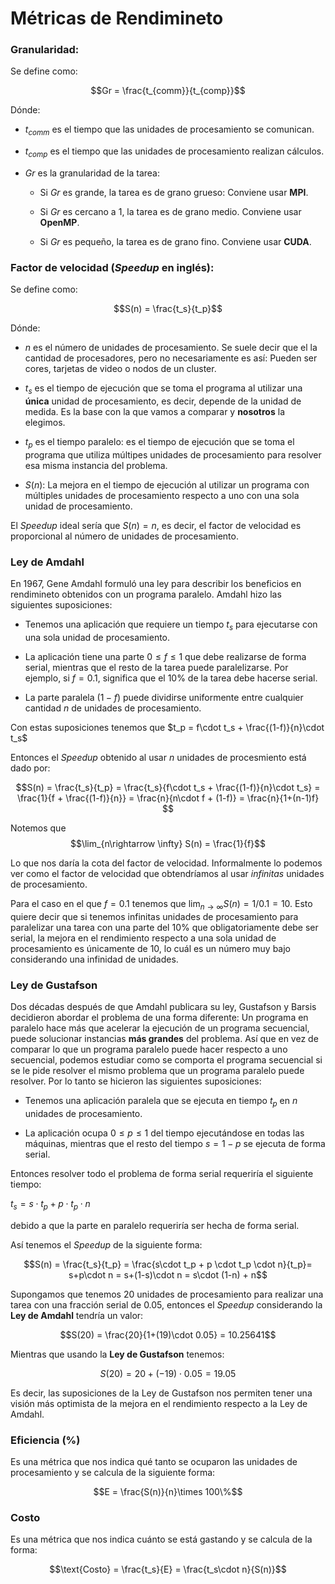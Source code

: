 # Métricas de Rendimineto

### Granularidad:

Se define como:

$$Gr = \frac{t_{comm}}{t_{comp}}$$

Dónde:
- $t_{comm}$ es el tiempo que las unidades de procesamiento se comunican.

- $t_{comp}$ es el tiempo que las unidades de procesamiento realizan cálculos.

- $Gr$ es la granularidad de la tarea:

    - Si $Gr$ es grande, la tarea es de grano grueso: Conviene usar **MPI**.

    - Si $Gr$ es cercano a $1$, la tarea es de grano medio. Conviene usar **OpenMP**.

    - Si $Gr$ es pequeño, la tarea es de grano fino. Conviene usar **CUDA**.

### Factor de velocidad (*Speedup* en inglés):

Se define como:

$$S(n) = \frac{t_s}{t_p}$$

Dónde:
- $n$ es el número de unidades de procesamiento. Se suele decir que el la cantidad de procesadores, pero no necesariamente es así: Pueden ser cores, tarjetas de video o nodos de un cluster.

- $t_s$ es el tiempo de ejecución que se toma el programa al utilizar una **única** unidad de procesamiento, es decir, depende de la unidad de medida. Es la base con la que vamos a comparar y **nosotros** la elegimos.

- $t_p$ es el tiempo paralelo: es el tiempo de ejecución que se toma el programa que utiliza múltipes unidades de procesamiento para resolver esa misma instancia del problema.

- $S(n)$: La mejora en el tiempo de ejecución al utilizar un programa con múltiples unidades de procesamiento respecto a uno con una sola unidad de procesamiento.

El *Speedup* ideal sería que $S(n) = n$, es decir, el factor de velocidad es proporcional al número de unidades de procesamiento.

### Ley de Amdahl

En 1967, Gene Amdahl formuló una ley para describir los beneficios en rendimineto obtenidos con un programa paralelo. Amdahl hizo las siguientes suposiciones:

- Tenemos una aplicación que requiere un tiempo $t_s$ para ejecutarse con una sola unidad de procesamiento.

- La aplicación tiene una parte $0\leq f\leq 1$ que debe realizarse de forma serial, mientras que el resto de la tarea puede paralelizarse. Por ejemplo, si $f = 0.1$, significa que el $10\%$ de la tarea debe hacerse serial.

- La parte paralela $(1-f)$ puede dividirse uniformente entre cualquier cantidad $n$ de unidades de procesamiento.

Con estas suposiciones tenemos que $t_p = f\cdot t_s + \frac{(1-f)}{n}\cdot t_s$

Entonces el *Speedup* obtenido al usar $n$ unidades de procesmiento está dado por:

$$S(n) = \frac{t_s}{t_p} = \frac{t_s}{f\cdot t_s + \frac{(1-f)}{n}\cdot t_s} = \frac{1}{f + \frac{(1-f)}{n}} =  \frac{n}{n\cdot f + (1-f)} = \frac{n}{1+(n-1)f} $$

Notemos que $$\lim_{n\rightarrow \infty} S(n) = \frac{1}{f}$$

Lo que nos daría la cota del factor de velocidad. Informalmente lo podemos ver como el factor de velocidad que obtendríamos al usar *infinitas* unidades de procesamiento.

Para el caso en el que $f=0.1$ tenemos que $\lim_{n\rightarrow \infty} S(n) = 1 / 0.1 = 10$. Esto quiere decir que si tenemos infinitas unidades de procesamiento para paralelizar una tarea con una parte del $10\%$ que obligatoriamente debe ser serial, la mejora en el rendimiento respecto a una sola unidad de procesamiento es únicamente de $10$, lo cuál es un número muy bajo considerando una infinidad de unidades.

### Ley de Gustafson

Dos décadas después de que Amdahl publicara su ley, Gustafson y Barsis decidieron abordar el problema de una forma diferente: Un programa en paralelo hace más que acelerar la ejecución de un programa secuencial, puede solucionar instancias **más grandes** del problema. Así que en vez de comparar lo que un programa paralelo puede hacer respecto a uno secuencial, podemos estudiar como se comporta el programa secuencial si se le pide resolver el mismo problema que un programa paralelo puede resolver. Por lo tanto se hicieron las siguientes suposiciones:

- Tenemos una aplicación paralela que se ejecuta en tiempo $t_p$ en $n$ unidades de procesamiento.

- La aplicación ocupa $0 \leq p \leq 1$ del tiempo ejecutándose en todas las máquinas, mientras que el resto del tiempo $s = 1 - p$ se ejecuta de forma serial.

Entonces resolver todo el problema de forma serial requeriría el siguiente tiempo:

$t_s = s\cdot t_p + p \cdot t_p \cdot n$

debido a que la parte en paralelo requeriría ser hecha de forma serial.

Así tenemos el *Speedup* de la siguiente forma:

$$S(n) = \frac{t_s}{t_p} = \frac{s\cdot t_p + p \cdot t_p \cdot n}{t_p}= s+p\cdot n = s+(1-s)\cdot n = s\cdot (1-n) + n$$

Supongamos que tenemos 20 unidades de procesamiento para realizar una tarea con una fracción serial de $0.05$, entonces el *Speedup* considerando la **Ley de Amdahl** tendría un valor:

$$S(20) = \frac{20}{1+(19)\cdot 0.05} = 10.25641$$


Mientras que usando la **Ley de Gustafson** tenemos:

$$S(20) = 20 + (-19)\cdot 0.05 = 19.05$$

Es decir, las suposiciones de la Ley de Gustafson nos permiten tener una visión más optimista de la mejora en el rendimiento respecto a la Ley de Amdahl.

### Eficiencia (%)

Es una métrica que nos indica qué tanto se ocuparon las unidades de procesamiento y se calcula de la siguiente forma:

$$E = \frac{S(n)}{n}\times 100\%$$

### Costo

Es una métrica que nos indica cuánto se está gastando y se calcula de la forma:

$$\text{Costo} = \frac{t_s}{E} = \frac{t_s\cdot n}{S(n)}$$